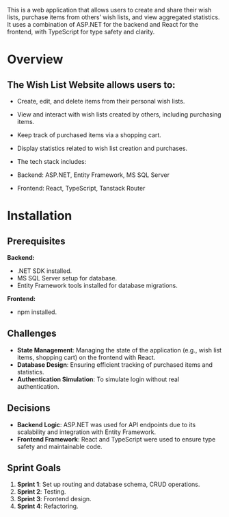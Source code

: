 This is a web application that allows users to create and share their wish lists, purchase items from others’ wish lists, and view aggregated statistics. It uses a combination of ASP.NET for the backend and React for the frontend, with TypeScript for type safety and clarity.

# Overview
## The Wish List Website allows users to:

- Create, edit, and delete items from their personal wish lists.
- View and interact with wish lists created by others, including purchasing items.
- Keep track of purchased items via a shopping cart.
- Display statistics related to wish list creation and purchases.
- The tech stack includes:

- Backend: ASP.NET, Entity Framework, MS SQL Server
- Frontend: React, TypeScript, Tanstack Router

# Installation

## Prerequisites

**Backend:**

- .NET SDK installed.  
- MS SQL Server setup for database.  
- Entity Framework tools installed for database migrations.

**Frontend:**

- npm installed.

## Challenges

- **State Management**: Managing the state of the application (e.g., wish list items, shopping cart) on the frontend with React.  
- **Database Design**: Ensuring efficient tracking of purchased items and statistics.  
- **Authentication Simulation**: To simulate login without real authentication.

## Decisions

- **Backend Logic**: ASP.NET was used for API endpoints due to its scalability and integration with Entity Framework.  
- **Frontend Framework**: React and TypeScript were used to ensure type safety and maintainable code.

## Sprint Goals

1. **Sprint 1**: Set up routing and database schema, CRUD operations.  
2. **Sprint 2**: Testing.  
3. **Sprint 3**: Frontend design.  
4. **Sprint 4**: Refactoring.

